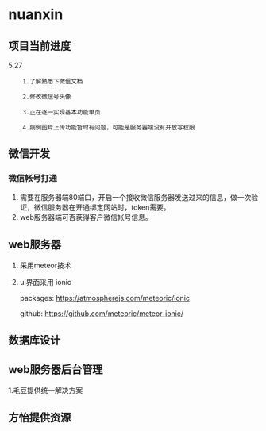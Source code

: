 # nuanxin

## 项目当前进度

5.27   

        1.了解熟悉下微信文档
       
        2.修改微信号头像
        
        3.正在逐一实现基本功能单页
        
        4.病例图片上传功能暂时有问题，可能是服务器端没有开放写权限

## 微信开发

### 微信帐号打通

1. 需要在服务器端80端口，开启一个接收微信服务器发送过来的信息，做一次验证，微信服务器在开通绑定网站时，token需要。
2. web服务器端可否获得客户微信帐号信息。

## web服务器

1. 采用meteor技术

2. ui界面采用 ionic

    packages: https://atmospherejs.com/meteoric/ionic

    github: https://github.com/meteoric/meteor-ionic/

## 数据库设计

## web服务器后台管理

1.毛豆提供统一解决方案

## 方怡提供资源

